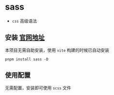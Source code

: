 # sass
- `css` 高级语法

## 安装 [官网地址](https://www.sass.hk/)
本项目无需自助安装，使用 `vite` 构建的时候已自动安装
```
pnpm install sass -D
```

## 使用配置
无需配置，安装即可使用 `scss` 文件